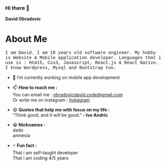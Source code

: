 ### Hi there 👋


**David Obradovic** 

<h1>About Me</h1>
<p style="font-family: 'Courier New', Courier, monospace;">I am David. I am 18 years old software engineer. My hobby is Website & Mobile application developer.
Languages that i use is : Html5, Css3, Javascript, React.js & React Native. I know Wordpress, Mysql and Bootstrap too.
</p>

- 🔭 I’m currently working on mobile app development

<!-- - 🌱 I’m currently learning  -->
<!-- - 👯 I’m looking to collaborate on ...
- 🤔 I’m looking for help with ...
- 💬 Ask me about ... -->

- 📫 <strong>How to reach me :</strong> </br>
    You can email me : <a href='mailto:obradovicdavid.code@gmail.com'>obradovicdavid.code@gmail.com</a> </br>
    Or write me on instagram : <a href='https://instagram.com/__dado.0'>Instagram</a>

- 😄 <strong>Quotes that help me with focus on my life :</strong> </br>
    “Think good, and it will be good.” <strong>- Ivo Andric</strong>

- 😁 <strong> Nicknames :</strong> </br>
    dado </br>
    amnesia
 
- ⚡ <strong>Fun fact :</strong> </br>
That i am self-taught developer </br>
That i am coding 4/5 years

